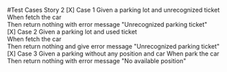 #Test Cases Story 2
[X] Case 1
    Given a parking lot and unrecognized ticket   
    When fetch the car   
    Then return nothing with error message "Unrecognized parking ticket"   
[X] Case 2
    Given a parking lot and used ticket   
    When fetch the car   
    Then return nothing and give error message "Unrecognized parking ticket"   
[X] Case 3
    Given a parking without any position and car
    When park the car   
    Then return nothing with error message "No available position"